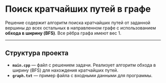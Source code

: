 # Поиск кратчайших путей в графе

Решение содержит алгоритм поиска кратчайших путей от заданной вершины до всех остальных в направленном графе с использованием **обхода в ширину (BFS)**. Все рёбра графа имеют вес 1.

---

## Структура проекта

- **`main.cpp`** — файл с решением задачи. Реализует алгоритм обхода в ширину (BFS) для нахождения кратчайших путей.
- **`graph.txt`** — пример файла с входными данными для программы.

